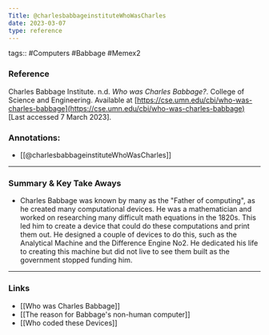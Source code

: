 ```yaml
---
Title: @charlesbabbageinstituteWhoWasCharles
date: 2023-03-07
type: reference
---
```

tags:: #Computers #Babbage #Memex2

### Reference 

Charles Babbage Institute. n.d. _Who was Charles Babbage?_. College of Science and Engineering. Available at [https://cse.umn.edu/cbi/who-was-charles-babbage](https://cse.umn.edu/cbi/who-was-charles-babbage) [Last accessed 7 March 2023].

### Annotations:
- [[@charlesbabbageinstituteWhoWasCharles]]
---

### Summary & Key Take Aways

- Charles Babbage was known by many as the "Father of computing", as he created many computational devices. He was a mathematician and worked on researching many difficult math equations in the 1820s. This led him to create a device that could do these computations and print them out. He designed a couple of devices to do this, such as the Analytical Machine and the Difference Engine No2. He dedicated his life to creating this machine but did not live to see them built as the government stopped funding him.

--- 

### Links
- [[Who was Charles Babbage]]
- [[The reason for Babbage's non-human computer]]
- [[Who coded these Devices]]